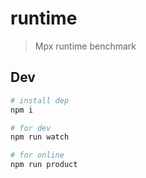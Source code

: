 # runtime

> Mpx runtime benchmark

## Dev

```bash
# install dep
npm i

# for dev
npm run watch

# for online
npm run product
```
